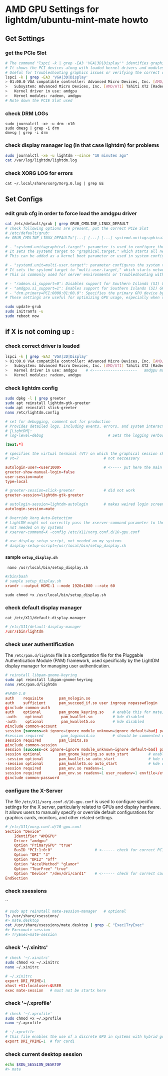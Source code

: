 # AMD GPU Settings for lightdm/ubuntu-mint-mate howto

## Get Settings

### get the PCIe Slot

```bash
# The command "lspci -k | grep -EA3 'VGA|3D|Display'" identifies graphics-related devices (VGA, 3D, or Display controllers).
# It shows the PCI devices along with loaded kernel drivers and modules for these components.
# Useful for troubleshooting graphics issues or verifying the correct driver is loaded.
lspci -k | grep -EA3 'VGA|3D|Display'
> 01:00.0 VGA compatible controller: Advanced Micro Devices, Inc. [AMD/ATI] Tahiti XT [Radeon HD 7970/8970 OEM / R9 280X]
>	Subsystem: Advanced Micro Devices, Inc. [AMD/ATI] Tahiti XT2 [Radeon HD 7970 GHz Edition]
>	Kernel driver in use: amdgpu
>	Kernel modules: radeon, amdgpu
# Note down the PCIE Slot used
```

### check DRM LOGs
```
sudo journalctl -xe -u drm -n10
sudo dmesg | grep -i drm
dmesg | grep -i drm
```

### check display manager log (in that case lightdm) for problems
```bash
sudo journalctl -xe -u lightdm --since "10 minutes ago"
cat /var/log/lightdm/lightdm.log
```

### check XORG LOG for errors
`cat ~/.local/share/xorg/Xorg.0.log | grep EE`

## Set Configs

### edit grub cfg in order to force load the amdgpu driver 

```bash
cat /etc/default/grub | grep GRUB_CMDLINE_LINUX_DEFAULT
# check following options are present, put the correct PCIe Slot 
# /etc/default/grub:
#> GRUB_CMDLINE_LINUX_DEFAULT="[...] [...] [...] systemd.unit=graphical.target radeon.si_support=0 amdgpu.si_support=1 drm.primary=PCI:0000:01:00.0"

# - "systemd.unit=graphical.target": parameter is used to configure the system to boot directly into the graphical user interface (GUI).
# It sets the systemd target to "graphical.target," which starts all necessary services for a graphical session.
# This can be added as a kernel boot parameter or used in system configuration for GUI-based environments.

# - "systemd.unit=multi-user.target": parameter configures the system to boot into a non-graphical, multi-user mode.
# It sets the systemd target to "multi-user.target," which starts network services and allows multiple users but does not load a GUI.
# This is commonly used for server environments or troubleshooting without a graphical interface.

# - "radeon.si_support=0": Disables support for Southern Islands (SI) GPUs in the Radeon driver.
# - "amdgpu.si_support=1": Enables support for Southern Islands (SI) GPUs in the AMDGPU driver.
# - "drm.primary=PCI:0000:01:00.0": Specifies the primary GPU device by its PCI address.
# These settings are useful for optimizing GPU usage, especially when switching between Radeon and AMDGPU drivers.
```

```bash
sudo update-grub
sudo initramfs -u
sudo reboot now
```

## if X is not coming up : 

### check correct driver is loaded
```bash
lspci -k | grep -EA3 'VGA|3D|Display'
> 01:00.0 VGA compatible controller: Advanced Micro Devices, Inc. [AMD/ATI] Tahiti XT [Radeon HD 7970/8970 OEM / R9 280X]
>	Subsystem: Advanced Micro Devices, Inc. [AMD/ATI] Tahiti XT2 [Radeon HD 7970 GHz Edition]
>	Kernel driver in use: amdgpu    # <--------------------   amdgpu must be in use !
>	Kernel modules: radeon, amdgpu
```

### check lightdm config
```bash
sudo dpkg -l | grep greeter
sudo apt reinstall lightdm-gtk-greeter
sudo apt reinstall slick-greeter
nano /etc/lightdm.config
```

```conf
# set for debugging, comment out for production
# Provides detailed logs, including events, errors, and system interactions, which are helpful for diagnosing issues with the display manager.
# [LightDM]:
# log-level=debug                             # Sets the logging verbosity to "debug."

[Seat:*]

# specifies the virtual terminal (VT) on which the graphical session should star
# vt=7                                      # not neccessary

autologin-user=<user1000>                   # <----- put here the main system user (UID=1000)
greeter-show-manual-login=false
user-session=mate
type=local

# greeter-session=slick-greeter             # did not work
greeter-session=lightdm-gtk-greeter

# autologin-session=lightdm-autologin       # makes weired login screen
autologin-session=mate

# Override Xorg Auto-Detection
# LightDM might not correctly pass the xserver-command parameter to the X server.
# not needed on my systems
# xserver-command=X -config /etc/X11/xorg.conf.d/10-gpu.conf

# use display setup script, not needed on my systems 
# display-setup-script=/usr/local/bin/setup_display.sh
```

#### sample `setup_display.sh`
``` nano /usr/local/bin/setup_display.sh```
```conf
#/bin/bash
# sample setup_display.sh
xrandr --output HDMI-1 --mode 1920x1080 --rate 60
```
```sudo chmod +x /usr/local/bin/setup_display.sh``` 

### check default display manager
```cat /etc/X11/default-display-manager```
```conf
# /etc/X11/default-display-manager
/usr/sbin/lightdm
```

### check user authentification 
The `/etc/pam.d/lightdm` file is a configuration file for the Pluggable Authentication Module (PAM) framework, 
used specifically by the LightDM display manager for managing user authentication.

```bash
# reinstall libpam-gnome-keyring
sudo apt reinstall libpam-gnome-keyring  
nano /etc/pam.d/lightdm
```

```conf
#%PAM-1.0
auth    requisite       pam_nologin.so
auth    sufficient      pam_succeed_if.so user ingroup nopasswdlogin
@include common-auth
auth    optional        pam_gnome_keyring.so    # enable this for mate, Commenting removed
-auth    optional        pam_kwallet.so         # kde disabled
-auth    optional        pam_kwallet5.so        # kde disabled
@include common-account
session [success=ok ignore=ignore module_unknown=ignore default=bad] pam_selinux.so close
#session required        pam_loginuid.so        # should be commented out on modern systems
session required        pam_limits.so
@include common-session
session [success=ok ignore=ignore module_unknown=ignore default=bad] pam_selinux.so open
session optional        pam_gnome_keyring.so auto_start         # enable this for mate, Commenting removed
-session optional       pam_kwallet.so auto_start               # kde disabled
-session optional       pam_kwallet5.so auto_start              # kde disabled
session required        pam_env.so readenv=1
session required        pam_env.so readenv=1 user_readenv=1 envfile=/etc/default/locale
@include common-password
```

### configure the X-Server 
The file `/etc/X11/xorg.conf.d/10-gpu.conf` is used to configure specific settings for the X server, particularly related to GPUs and display hardware.
It allows users to manually specify or override default configurations for graphics cards, monitors, and other related settings.

```conf
# /etc/X11/xorg.conf.d/10-gpu.conf
Section "Device"
    Identifier "AMDGPU"
    Driver "amdgpu"
    Option "PrimaryGPU" "true"
    BusID "PCI:1:0:0"                   # <------ check for correct PCIe Slot
    Option "DRI" "3"
    Option "DRI2" "off"
    Option "AccelMethod" "glamor"
    Option "TearFree" "true"
    Option "Device" "/dev/dri/card1"    # <------ check for correct card number with `ls -la /dev/dri` 
EndSection
```

### check xsessions
``
```bash
# sudo apt reinstall mate-session-manager   # optional
ls /usr/share/xsessions/
#> mate.desktop
cat /usr/share/xsessions/mate.desktop | grep -E "Exec|TryExec" 
#> Exec=mate-session
#> TryExec=mate-session
```

### check '~/.xinitrc'

```bash
# check '~/.xinitrc'
sudo chmod +x ~/.xinitrc 
nano ~/.xinitrc
```
```conf
# ~/.xinitrc
export DRI_PRIME=1
xhost +SI:localuser:$USER
exec mate-session   # must not be startx here 
```

### check '~/.xprofile'
```bash
# check '~/.xprofile'
sudo chmod +x ~/.xprofile 
nano ~/.xprofile
```
```conf
# ~/.xprofile
# this file enables the use of a discrete GPU in systems with hybrid graphics, such as laptops with both integrated and discrete GPUs
export DRI_PRIME=1  # for card1  
```

### check current desktop session
```bash
echo $XDG_SESSION_DESKTOP
#> mate
```
